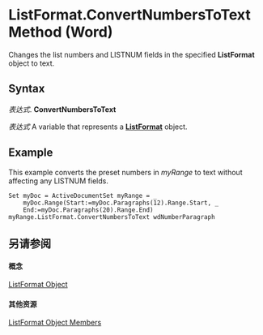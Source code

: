 
# ListFormat.ConvertNumbersToText Method (Word)

Changes the list numbers and LISTNUM fields in the specified  **ListFormat** object to text.


## Syntax

 _表达式_. **ConvertNumbersToText**

 _表达式_ A variable that represents a **[ListFormat](74773fd6-b713-34d4-b7be-f543c983008d.md)** object.


## Example

This example converts the preset numbers in  _myRange_ to text without affecting any LISTNUM fields.


```
Set myDoc = ActiveDocumentSet myRange = _ 
    myDoc.Range(Start:=myDoc.Paragraphs(12).Range.Start, _ 
    End:=myDoc.Paragraphs(20).Range.End) 
myRange.ListFormat.ConvertNumbersToText wdNumberParagraph
```


## 另请参阅


#### 概念


[ListFormat Object](74773fd6-b713-34d4-b7be-f543c983008d.md)
#### 其他资源


[ListFormat Object Members](http://msdn.microsoft.com/library/daf87b14-29a3-c5d9-ab43-8465237c02da%28Office.15%29.aspx)